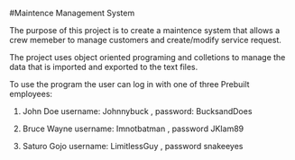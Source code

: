 #Maintence Management System


The purpose of this project is to create a maintence system that allows a crew memeber to manage customers and create/modify service request.

The project uses object oriented programing and colletions to manage the data that is imported and exported to the text files. 




To use the program the user can log in with one of three Prebuilt employees:

1) John Doe 
   username: Johnnybuck , password: BucksandDoes
   
2) Bruce Wayne
    username: Imnotbatman , password JKIam89
    
3) Saturo Gojo
   username: LimitlessGuy , password snakeeyes
